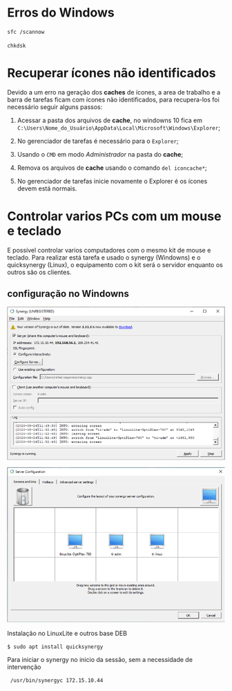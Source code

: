 # Erros do Windows

    sfc /scannow

    chkdsk

# Recuperar ícones não identificados

Devido a um erro na geração dos **caches** de ícones, a area de trabalho e a barra de tarefas ficam com ícones não identificados, para recupera-los foi necessário seguir alguns passos:

1. Acessar a pasta dos arquivos de **cache**, no windowns 10 fica em ``C:\Users\Nome_do_Usuário\AppData\Local\Microsoft\Windows\Explorer``;

2. No gerenciador de tarefas é necessário para o ``Explorer``;

3. Usando o ``CMD`` em modo *Administrador* na pasta do **cache**;

4. Remova os arquivos de **cache** usando o comando ``del iconcache*``;

5. No gerenciador de tarefas inicie novamente o Explorer é os ícones devem está normais.

# Controlar varios PCs com um mouse e teclado

E possível controlar varios computadores com o mesmo kit de mouse e teclado. Para realizar está tarefa e usado o synergy (Windowns) e o quicksynergy (Linux), o equipamento com o kit será o servidor enquanto os outros são os clientes.

## configuração no Windowns

![Tela do Synergy](synergy/synergy-config-01.png)

![Tela de localização dos Clientes](synergy/synergy-config-02.png)

Instalação no LinuxLite e outros base DEB

~~~~shell
$ sudo apt install quicksynergy
~~~~
Para iniciar o synergy no inicio da sessão, sem a necessidade de intervenção


~~~~shell
 /usr/bin/synergyc 172.15.10.44
 ~~~~